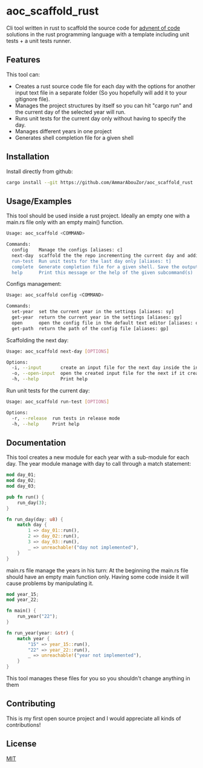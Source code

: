 
# aoc_scaffold_rust

Cli tool written in rust to scaffold the source code for [advnent of code](https://adventofcode.com/) solutions in the rust programming language with a template including unit tests + a unit tests runner.


## Features
This tool can:
- Creates a rust source code file for each day with the options for another input text file in a separate folder (So you hopefully will add it to your gitignore file).
- Manages the project structures by itself so you can hit "cargo run" and the current day of the selected year will run. 
- Runs unit tests for the current day only without having to specify the day. 
- Manages different years in one project
- Generates shell completion file for a given shell

## Installation

Install directly from github:

```bash
cargo install --git https://github.com/AmmarAbouZor/aoc_scaffold_rust

```
    
## Usage/Examples

This tool should be used inside a rust project. Ideally an empty one with a main.rs file only with an empty main() function.

```bash
Usage: aoc_scaffold <COMMAND>

Commands:
  config    Manage the configs [aliases: c]
  next-day  scaffold the the repo incrementing the current day and adding a new year if the current year doesn't exist [aliases: n]
  run-test  Run unit tests for the last day only [aliases: t]
  complete  Generate completion file for a given shell. Save the output of this command to your shell to get auto completion [aliases: comp]
  help      Print this message or the help of the given subcommand(s)

```

Configs management:
```bash
Usage: aoc_scaffold config <COMMAND>

Commands:
  set-year  set the current year in the settings [aliases: sy]
  get-year  return the current year in the settings [aliases: gy]
  open      open the config file in the default text editor [aliases: oc]
  get-path  return the path of the config file [aliases: gp]
```

Scaffolding the next day:
```bash
Usage: aoc_scaffold next-day [OPTIONS]

Options:
  -i, --input       create an input file for the next day inside the input folder
  -o, --open-input  open the created input file for the next if it created
  -h, --help        Print help
```

Run unit tests for the current day:
```bash
Usage: aoc_scaffold run-test [OPTIONS]

Options:
  -r, --release  run tests in release mode
  -h, --help     Print help
```
## Documentation

This tool creates a new module for each year with a sub-module for each day. The year module manage with day to call through a match statement:

```rust
mod day_01;
mod day_02;
mod day_03;

pub fn run() {
    run_day(3);
}

fn run_day(day: u8) {
    match day {
        1 => day_01::run(),
        2 => day_02::run(),
        3 => day_03::run(),
        _ => unreachable!("day not implemented"),
    }
}
```

main.rs file manage the years in his turn:
At the beginning the main.rs file should have an empty main function only. Having some code inside it will cause problems by manipulating it.
```rust
mod year_15;
mod year_22;

fn main() {
    run_year("22");
}

fn run_year(year: &str) {
    match year {
        "15" => year_15::run(),
        "22" => year_22::run(),
        _ => unreachable!("year not implemented"),
    }
}
```
This tool manages these files for you so you shouldn't change anything in them

## Contributing

This is my first open source project and I would appreciate all kinds of contributions!

## License

[MIT](https://choosealicense.com/licenses/mit/)

